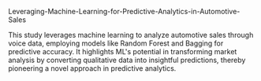 Leveraging-Machine-Learning-for-Predictive-Analytics-in-Automotive-Sales

This study leverages machine learning to analyze automotive sales through voice data, 
employing models like Random Forest and Bagging for predictive accuracy. It highlights ML's potential in transforming market analysis by 
converting qualitative data into insightful predictions, thereby pioneering a novel approach in predictive analytics.
